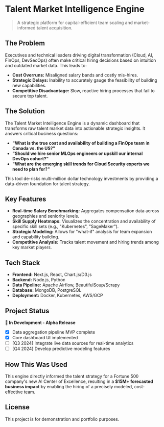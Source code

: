 # Talent Market Intelligence Engine

> A strategic platform for capital-efficient team scaling and market-informed talent acquisition.

## The Problem

Executives and technical leaders driving digital transformation (Cloud, AI, FinOps, DevSecOps) often make critical hiring decisions based on intuition and outdated market data. This leads to:
- **Cost Overruns:** Misaligned salary bands and costly mis-hires.
- **Strategic Delays:** Inability to accurately gauge the feasibility of building new capabilities.
- **Competitive Disadvantage:** Slow, reactive hiring processes that fail to secure top talent.

## The Solution

The Talent Market Intelligence Engine is a dynamic dashboard that transforms raw talent market data into actionable strategic insights. It answers critical business questions:

*   **"What is the true cost and availability of building a FinOps team in Canada vs. the US?"**
*   **"Should we hire senior MLOps engineers or upskill our internal DevOps cohort?"**
*   **"What are the emerging skill trends for Cloud Security experts we need to plan for?"**

This tool de-risks multi-million dollar technology investments by providing a data-driven foundation for talent strategy.

## Key Features

*   **Real-time Salary Benchmarking:** Aggregates compensation data across geographies and seniority levels.
*   **Skill Supply Heatmaps:** Visualizes the concentration and availability of specific skill sets (e.g., "Kubernetes", "SageMaker").
*   **Strategic Modeling:** Allows for "what-if" analysis for team expansion and capability building.
*   **Competitive Analysis:** Tracks talent movement and hiring trends among key market players.

## Tech Stack

*   **Frontend:** Next.js, React, Chart.js/D3.js
*   **Backend:** Node.js, Python
*   **Data Pipeline:** Apache Airflow, BeautifulSoup/Scrapy
*   **Database:** MongoDB, PostgreSQL
*   **Deployment:** Docker, Kubernetes, AWS/GCP

## Project Status

**🚧 In Development - Alpha Release**
*   [x] Data aggregation pipeline MVP complete
*   [x] Core dashboard UI implemented
*   [ ] [Q3 2024] Integrate live data sources for real-time analytics
*   [ ] [Q4 2024] Develop predictive modeling features

## How This Was Used

This engine directly informed the talent strategy for a Fortune 500 company's new AI Center of Excellence, resulting in a **$15M+ forecasted business impact** by enabling the hiring of a precisely modeled, cost-effective team.

## License

This project is for demonstration and portfolio purposes.
